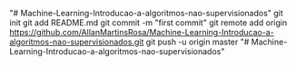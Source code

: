 "# Machine-Learning-Introducao-a-algoritmos-nao-supervisionados"  git init git add README.md git commit -m "first commit" git remote add origin https://github.com/AllanMartinsRosa/Machine-Learning-Introducao-a-algoritmos-nao-supervisionados.git git push -u origin master
"# Machine-Learning-Introducao-a-algoritmos-nao-supervisionados" 
